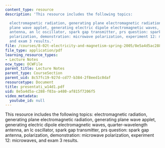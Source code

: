 ```yaml
---
content_type: resource
description: 'This resource includes the following topics:

  electromagnetic radiation, generating plane electromagnetic radiation, generating
  plane wave applet, generating electric dipole electromagnetic waves, quarter-wavelength
  antenna, an lc oscillator, spark gap transmitter, prs question: spark gap antenna,
  polarization, demonstration: microwave polarization, experiment 12: microwaves,
  and exam 3 results.'
file: /courses/8-02t-electricity-and-magnetism-spring-2005/8e5a4d5ac288f03aa480af815f7206f5_presentati_w14d1.pdf
file_type: application/pdf
learning_resource_types:
- Lecture Notes
ocw_type: OCWFile
parent_title: Lecture Notes
parent_type: CourseSection
parent_uid: 8c57fc19-927d-cd77-b384-2f8eed1c0daf
resourcetype: Document
title: presentati_w14d1.pdf
uid: 8e5a4d5a-c288-f03a-a480-af815f7206f5
video_metadata:
  youtube_id: null
---
```

This resource includes the following topics:
electromagnetic radiation, generating plane electromagnetic radiation, generating plane wave applet, generating electric dipole electromagnetic waves, quarter-wavelength antenna, an lc oscillator, spark gap transmitter, prs question: spark gap antenna, polarization, demonstration: microwave polarization, experiment 12: microwaves, and exam 3 results.

